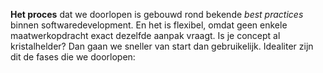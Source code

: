 **Het proces** dat we doorlopen is gebouwd rond bekende *best practices* binnen softwaredevelopment. En het is flexibel, omdat geen enkele maatwerkopdracht exact dezelfde aanpak vraagt. Is je concept al kristalhelder? Dan gaan we sneller van start dan gebruikelijk. Idealiter zijn dit de fases die we doorlopen:
